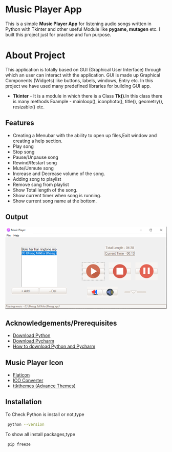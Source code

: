 # Music Player App

This is a simple **Music Player App**  for listening audio songs written in Python with Tkinter and other useful Module like **pygame, mutagen** etc.
I built this project just for practise and fun purpose. 

# About Project
This application is totally based on GUI (Graphical User Interface) through which an user can interact with the application.
GUI is made up Graphical Components (Widgets) like buttons, labels, windows, Entry etc.
In this project we have used many predefined libraries for building GUI app.
 - **Tkinter** - It is a module in which there is a Class **Tk()**.In this class there is many methods Example - mainloop(), iconphoto(), title(), geometry(), resizable() etc.
  
## Features

- Creating a Menubar with the ability to open up files,Exit window and creating a help section. 
- Play song
- Stop song
- Pause/Unpause song
- Rewind/Restart song
- Mute/Unmute song
- Increase and Decrease volume of the song.
- Adding song to playlist
- Remove song from playlist
- Show Total length of the song.
- Show current timer when song is running.
- Show current song name at the bottom. 


## Output

<div align="center">
<img src="icon/mp3.PNG" width="800"/> 
</div>

## Acknowledgements/Prerequisites

 - [Download Python](https://www.python.org/downloads/)
 - [Download Pycharm](https://www.jetbrains.com/pycharm/download/#section=windows)
 - [How to download Python and Pycharm](https://www.youtube.com/watch?v=mbryl4MZJms&ab_channel=Telusko)

## Music Player Icon
- [Flaticon](https://www.flaticon.com/)
- [ICO Converter](https://www.icoconverter.com/) 
- [ttkthemes (Advance Themes)]( https://ttkthemes.readthedocs.io/en/latest/)

## Installation

To Check Python is install or not,type
```bash
 python --version
```
To show all install packages,type
```bash
 pip freeze
```
    
